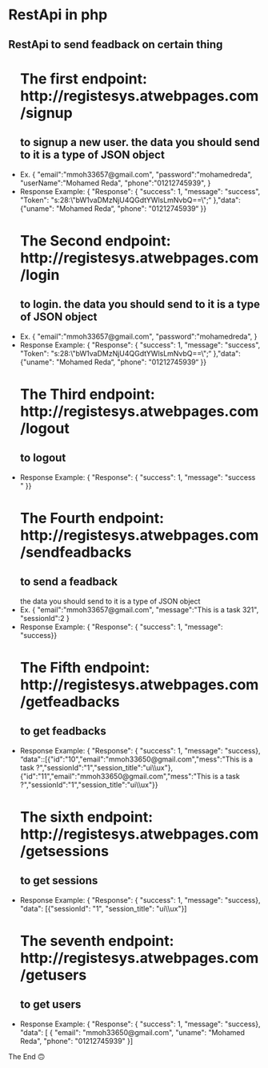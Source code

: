 <h1> RestApi in php </h1>
<h2>RestApi to send feadback on certain thing</h2>
<ul>
<h1> The first endpoint: http://registesys.atwebpages.com/signup </h1>
<h2>to signup a new user. the data you should send to it is a type of JSON object</h2>
<li>  Ex. {
"email":"mmoh33657@gmail.com",
"password":"mohamedreda",
"userName":"Mohamed Reda",
"phone":"01212745939",
 } </li>
 <li>  Response Example: { "Response": { "success": 1, "message": "success", "Token": "s:28:\"bW1vaDMzNjU4QGdtYWlsLmNvbQ==\";“
 },"data": {"uname": "Mohamed Reda“, "phone": "01212745939“ }} </li>

<h1> The Second endpoint: http://registesys.atwebpages.com/login </h1>
<h2> to login. the data you should send to it is a type of JSON object</h2>
<li> Ex. {
"email":"mmoh33657@gmail.com",
"password":"mohamedreda",
} </li>
<li> Response Example: { "Response": { "success": 1, "message": "success",
"Token": "s:28:\"bW1vaDMzNjU4QGdtYWlsLmNvbQ==\";“ },"data": {"uname": "Mohamed Reda“,
"phone": "01212745939“ }} </li>

<h1>The Third endpoint: http://registesys.atwebpages.com/logout </h1>
 <h2> to logout </h2>
<li> Response Example: { "Response": { "success": 1, "message": "success " }} </li>

<h1> The Fourth endpoint: http://registesys.atwebpages.com/sendfeadbacks </h1>
 <h2> to send a feadback </h2>
the data you should send to it is a type of JSON object
<li> Ex. {
"email":"mmoh33657@gmail.com",
"message":"This is a task 321",
"sessionId":2
} </li>
<li>  Response Example: { "Response": { "success": 1, "message": "success}} </li>

<h1> The Fifth endpoint: http://registesys.atwebpages.com/getfeadbacks </h1>
 <h2> to get feadbacks </h2>
<li> Response Example: { "Response": { "success": 1, "message": "success},
“data"::[{"id":"10","email":"mmoh33650@gmail.com","mess":"This is a task
?","sessionId":"1","session_title":"ui\\ux"},{"id":"11","email":"mmoh33650@gmail.com","mess":"This is a
task ?","sessionId":"1","session_title":"ui\\ux"}} </li>

<h1> The sixth endpoint: http://registesys.atwebpages.com/getsessions </h1>
 <h2> to get sessions </h2>
<li> Response Example: { "Response": { "success": 1,
"message": "success}, "data": [{"sessionId": "1", "session_title": "ui\\ux"}] </li>

<h1> The seventh endpoint:  http://registesys.atwebpages.com/getusers </h1>
 <h2> to get users </h2>
<li> Response Example: { "Response": { "success": 1, "message": "success}, "data": [
{
"email": "mmoh33650@gmail.com",
"uname": "Mohamed Reda",
"phone": "01212745939"
}] </li>
 </ul>
The End 🙃
